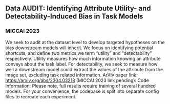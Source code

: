 ## Data AUDIT: Identifying Attribute Utility- and Detectability-Induced Bias in Task Models
### MICCAI 2023
We seek to audit at the dataset level to develop targeted hypotheses on the bias downstream models will inherit. We focus on identifying potential shortcuts, and define two metrics we term “utility” and “detectability” respectively. Utility measures how much information knowing an attribute conveys about the task label. For detectability, we seek to measure how well a downstream model could extract the values of the attribute from the image set, excluding task related information. 
ArXiv paper link: https://arxiv.org/abs/2304.03218
(MICCAI 2023 link pending): 
Code Information:
Please note, full results require training of several hundred models. For your convenience, the codebase is split into separate config files to recreate each experiment. 
